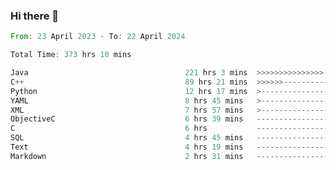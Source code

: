 ### Hi there 👋

<!--
**luoxuanzao/luoxuanzao** is a ✨ _special_ ✨ repository because its `README.md` (this file) appears on your GitHub profile.

Here are some ideas to get you started:

- 🔭 I’m currently working on ...
- 🌱 I’m currently learning ...
- 👯 I’m looking to collaborate on ...
- 🤔 I’m looking for help with ...
- 💬 Ask me about ...
- 📫 How to reach me: ...
- 😄 Pronouns: ...
- ⚡ Fun fact: ...
-->

<!--START_SECTION:waka-->

```rust
From: 23 April 2023 - To: 22 April 2024

Total Time: 373 hrs 10 mins

Java                                   221 hrs 3 mins  >>>>>>>>>>>>>>>----------   59.02 %
C++                                    89 hrs 21 mins  >>>>>>-------------------   23.86 %
Python                                 12 hrs 17 mins  >------------------------   03.28 %
YAML                                   8 hrs 45 mins   >------------------------   02.34 %
XML                                    7 hrs 57 mins   >------------------------   02.13 %
ObjectiveC                             6 hrs 39 mins   -------------------------   01.78 %
C                                      6 hrs           -------------------------   01.60 %
SQL                                    4 hrs 45 mins   -------------------------   01.27 %
Text                                   4 hrs 19 mins   -------------------------   01.15 %
Markdown                               2 hrs 31 mins   -------------------------   00.67 %
```

<!--END_SECTION:waka-->